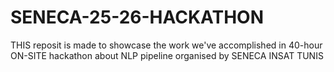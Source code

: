 # SENECA-25-26-HACKATHON
THIS reposit is made to showcase the work we've accomplished in 40-hour  ON-SITE hackathon about NLP pipeline organised by SENECA  INSAT TUNIS 
